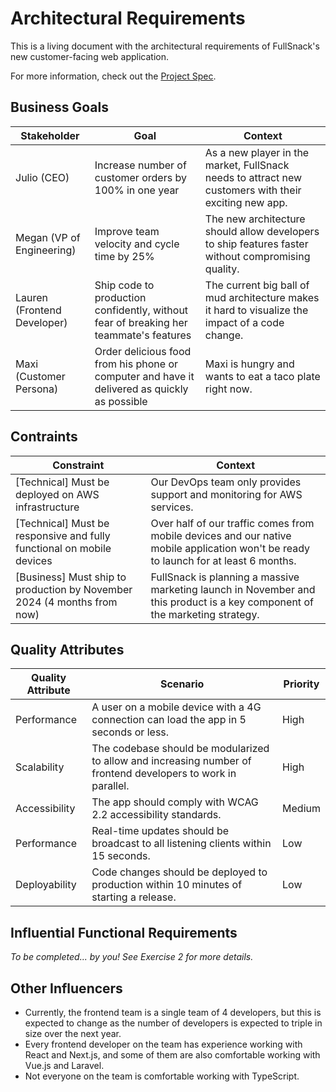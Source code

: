 # Architectural Requirements

This is a living document with the architectural requirements of FullSnack's new customer-facing web application.

For more information, check out the [Project Spec](./project-spec.md).

## Business Goals

| Stakeholder                 | Goal                                                                                         | Context                                                                                              |
| --------------------------- | -------------------------------------------------------------------------------------------- | ---------------------------------------------------------------------------------------------------- |
| Julio (CEO)                 | Increase number of customer orders by 100% in one year                                       | As a new player in the market, FullSnack needs to attract new customers with their exciting new app. |
| Megan (VP of Engineering)   | Improve team velocity and cycle time by 25%                                                  | The new architecture should allow developers to ship features faster without compromising quality.   |
| Lauren (Frontend Developer) | Ship code to production confidently, without fear of breaking her teammate's features        | The current big ball of mud architecture makes it hard to visualize the impact of a code change.     |
| Maxi (Customer Persona)     | Order delicious food from his phone or computer and have it delivered as quickly as possible | Maxi is hungry and wants to eat a taco plate right now.                                              |

## Contraints

| Constraint                                                              | Context                                                                                                                              |
| ----------------------------------------------------------------------- | ------------------------------------------------------------------------------------------------------------------------------------ |
| [Technical] Must be deployed on AWS infrastructure                      | Our DevOps team only provides support and monitoring for AWS services.                                                               |
| [Technical] Must be responsive and fully functional on mobile devices   | Over half of our traffic comes from mobile devices and our native mobile application won't be ready to launch for at least 6 months. |
| [Business] Must ship to production by November 2024 (4 months from now) | FullSnack is planning a massive marketing launch in November and this product is a key component of the marketing strategy.          |

## Quality Attributes

| Quality Attribute | Scenario                                                                                                      | Priority |
| ----------------- | ------------------------------------------------------------------------------------------------------------- | -------- |
| Performance       | A user on a mobile device with a 4G connection can load the app in 5 seconds or less.                         | High     |
| Scalability       | The codebase should be modularized to allow and increasing number of frontend developers to work in parallel. | High     |
| Accessibility     | The app should comply with WCAG 2.2 accessibility standards.                                                  | Medium   |
| Performance       | Real-time updates should be broadcast to all listening clients within 15 seconds.                             | Low      |
| Deployability     | Code changes should be deployed to production within 10 minutes of starting a release.                        | Low      |

## Influential Functional Requirements

_To be completed... by you! See Exercise 2 for more details._

## Other Influencers

- Currently, the frontend team is a single team of 4 developers, but this is expected to change as the number of developers is expected to triple in size over the next year.
- Every frontend developer on the team has experience working with React and Next.js, and some of them are also comfortable working with Vue.js and Laravel.
- Not everyone on the team is comfortable working with TypeScript.
